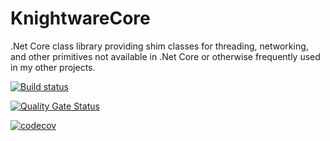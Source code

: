 # KnightwareCore
.Net Core class library providing shim classes for threading, networking, and other primitives not available in .Net Core or otherwise frequently used in my other projects.

[![Build status](https://ci.appveyor.com/api/projects/status/0lf0r99oe825rln9/branch/master?svg=true)](https://ci.appveyor.com/project/dsmithson/knightwarecore/branch/master)

[![Quality Gate Status](https://sonarcloud.io/api/project_badges/measure?project=dsmithson_KnightwareCore&metric=alert_status)](https://sonarcloud.io/dashboard?id=dsmithson_KnightwareCore)

[![codecov](https://codecov.io/gh/dsmithson/KnightwareCore/branch/master/graph/badge.svg)](https://codecov.io/gh/dsmithson/KnightwareCore)
